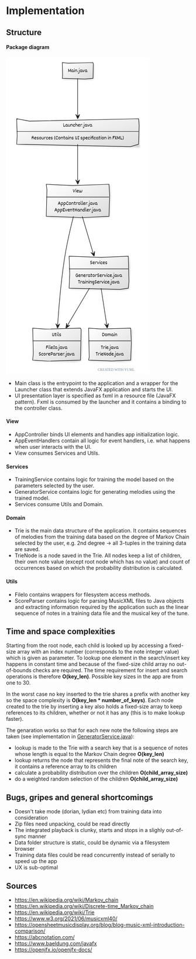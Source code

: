 # Implementation

## Structure

#### Package diagram
![package_diagram](/docs/images/package_diagram.png)

- Main class is the entrypoint to the application and a wrapper for the Launcher class that extends JavaFX application and starts the UI.
- UI presentation layer is specified as fxml in a resource file (JavaFX pattern). Fxml is consumed by the launcher and it contains a binding to the controller class.

#### View
- AppController binds UI elements and handles app initialization logic.
- AppEventHandlers contain all logic for event handlers, i.e. what happens when user interacts with the UI.
- View consumes Services and Utils.

#### Services
- TrainingService contains logic for training the model based on the parameters selected by the user.
- GeneratorService contains logic for generating melodies using the trained model.
- Services consume Utils and Domain.

#### Domain
- Trie is the main data structure of the application. It contains sequences of melodies from the training data based on the degree of Markov Chain selected by the user, e.g. 2nd degree -> all 3-tuples in the training data are saved.
- TrieNode is a node saved in the Trie. All nodes keep a list of children, their own note value (except root node which has no value) and count of occurrences based on which the probability distribution is calculated.

#### Utils
- FileIo contains wrappers for filesystem access methods.
- ScoreParser contains logic for parsing MusicXML files to Java objects and extracting information required by the application such as the linear sequence of notes in a training data file and the musical key of the tune.

## Time and space complexities
Starting from the root node, each child is looked up by accessing a fixed-size array with an index number (corresponds to the note integer value) which is given as parameter. To lookup one element in the search/insert key happens in constant time and because of the fixed-size child array no out-of-bounds checks are required. The time requirement for insert and search operations is therefore **O(key_len)**. Possible key sizes in the app are from one to 30.

In the worst case no key inserted to the trie shares a prefix with another key so the space complexity is **O(key_len * number_of_keys)**. Each node created to the trie by inserting a key also holds a fixed-size array to keep references to its children, whether or not it has any (this is to make lookup faster).

The genaration works so that for each new note the following steps are taken (see implementation in [GeneratorService.java](/melodify/src/main/java/org/juhanir/services/GeneratorService.java)):
- lookup is made to the Trie with a search key that is a sequence of notes whose length is equal to the Markov Chain degree **O(key_len)**
- lookup returns the node that represents the final note of the search key, it contains a reference array to its children
- calculate a probability distribution over the children **O(child_array_size)**
- do a weighted random selection of the children **O(child_array_size)**

## Bugs, gripes and general shortcomings
- Doesn't take mode (dorian, lydian etc) from training data into consideration
- Zip files need unpacking, could be read directly
- The integrated playback is clunky, starts and stops in a slighly out-of-sync manner
- Data folder structure is static, could be dynamic via a filesystem browser
- Training data files could be read concurrently instead of serially to speed up the app
- UX is sub-optimal

## Sources
- https://en.wikipedia.org/wiki/Markov_chain
- https://en.wikipedia.org/wiki/Discrete-time_Markov_chain
- https://en.wikipedia.org/wiki/Trie
- https://www.w3.org/2021/06/musicxml40/
- https://opensheetmusicdisplay.org/blog/blog-music-xml-introduction-comparison/
- https://abcnotation.com/
- https://www.baeldung.com/javafx
- https://openjfx.io/openjfx-docs/
